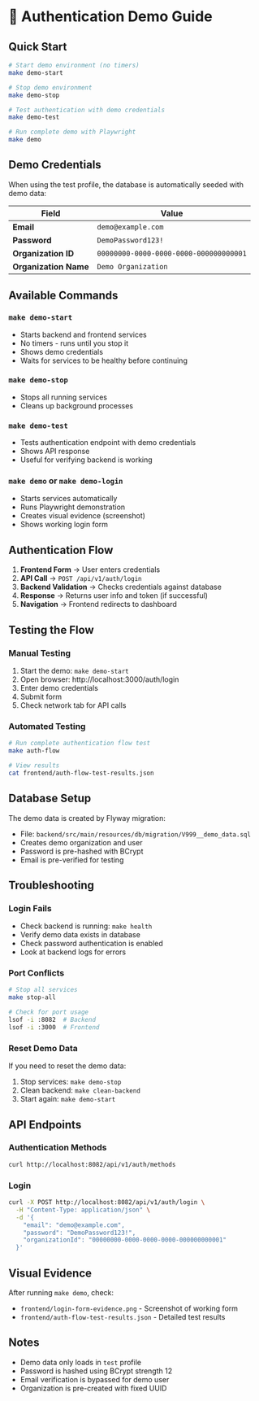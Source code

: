 # 🔐 Authentication Demo Guide

## Quick Start

```bash
# Start demo environment (no timers)
make demo-start

# Stop demo environment
make demo-stop

# Test authentication with demo credentials
make demo-test

# Run complete demo with Playwright
make demo
```

## Demo Credentials

When using the test profile, the database is automatically seeded with demo data:

| Field | Value |
|-------|-------|
| **Email** | `demo@example.com` |
| **Password** | `DemoPassword123!` |
| **Organization ID** | `00000000-0000-0000-0000-000000000001` |
| **Organization Name** | `Demo Organization` |

## Available Commands

### `make demo-start`
- Starts backend and frontend services
- No timers - runs until you stop it
- Shows demo credentials
- Waits for services to be healthy before continuing

### `make demo-stop`
- Stops all running services
- Cleans up background processes

### `make demo-test`
- Tests authentication endpoint with demo credentials
- Shows API response
- Useful for verifying backend is working

### `make demo` or `make demo-login`
- Starts services automatically
- Runs Playwright demonstration
- Creates visual evidence (screenshot)
- Shows working login form

## Authentication Flow

1. **Frontend Form** → User enters credentials
2. **API Call** → `POST /api/v1/auth/login`
3. **Backend Validation** → Checks credentials against database
4. **Response** → Returns user info and token (if successful)
5. **Navigation** → Frontend redirects to dashboard

## Testing the Flow

### Manual Testing
1. Start the demo: `make demo-start`
2. Open browser: http://localhost:3000/auth/login
3. Enter demo credentials
4. Submit form
5. Check network tab for API calls

### Automated Testing
```bash
# Run complete authentication flow test
make auth-flow

# View results
cat frontend/auth-flow-test-results.json
```

## Database Setup

The demo data is created by Flyway migration:
- File: `backend/src/main/resources/db/migration/V999__demo_data.sql`
- Creates demo organization and user
- Password is pre-hashed with BCrypt
- Email is pre-verified for testing

## Troubleshooting

### Login Fails
- Check backend is running: `make health`
- Verify demo data exists in database
- Check password authentication is enabled
- Look at backend logs for errors

### Port Conflicts
```bash
# Stop all services
make stop-all

# Check for port usage
lsof -i :8082  # Backend
lsof -i :3000  # Frontend
```

### Reset Demo Data
If you need to reset the demo data:
1. Stop services: `make demo-stop`
2. Clean backend: `make clean-backend`
3. Start again: `make demo-start`

## API Endpoints

### Authentication Methods
```bash
curl http://localhost:8082/api/v1/auth/methods
```

### Login
```bash
curl -X POST http://localhost:8082/api/v1/auth/login \
  -H "Content-Type: application/json" \
  -d '{
    "email": "demo@example.com",
    "password": "DemoPassword123!",
    "organizationId": "00000000-0000-0000-0000-000000000001"
  }'
```

## Visual Evidence

After running `make demo`, check:
- `frontend/login-form-evidence.png` - Screenshot of working form
- `frontend/auth-flow-test-results.json` - Detailed test results

## Notes

- Demo data only loads in `test` profile
- Password is hashed using BCrypt strength 12
- Email verification is bypassed for demo user
- Organization is pre-created with fixed UUID